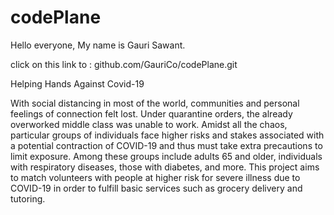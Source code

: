 # codePlane

Hello everyone, My name is Gauri Sawant.

click on this link to : github.com/GauriCo/codePlane.git 

Helping Hands Against Covid-19

With social distancing in most of the world, communities and personal feelings of connection felt lost. Under quarantine orders, the already overworked middle class was unable to work.
Amidst all the chaos, particular groups of individuals face higher risks and stakes associated with a potential contraction of COVID-19 and thus  must take extra precautions to limit exposure.
Among these groups include adults 65 and older, individuals with respiratory diseases, those with diabetes, and more.
This project aims to match volunteers with people at higher risk for severe illness due to COVID-19 in order to fulfill basic services such as grocery delivery and tutoring.
